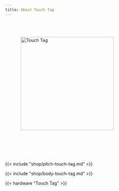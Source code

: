 ```yaml
---
title: About Touch Tag
---
```


<style>
.module-pitch img {
    margin: 50px;
}
.module-pitch p {
    margin-top: 50px;
}
</style>

<div class="clearfix module-pitch">
<img class="pull-left" src="touch-tag.png" alt="Touch Tag" width="300">
<p>{{< include "shop/pitch-touch-tag.md" >}}</p>
</div>

{{< include "shop/body-touch-tag.md" >}}

{{< hardware "Touch Tag" >}}
